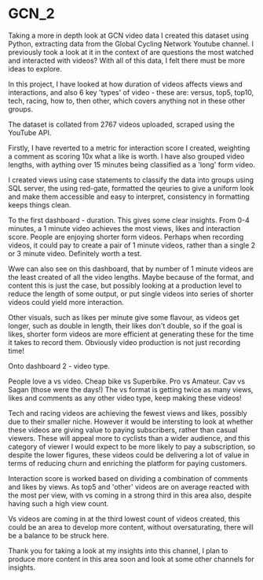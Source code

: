 # GCN_2
Taking a more in depth look at GCN video data
I created this dataset using Python, extracting data from the Global Cycling Network Youtube channel. I previously took a look at it
in the context of are questions the most watched and interacted with videos? With all of this data, I felt there must be more ideas to explore.

In this project, I have looked at how duration of videos affects views and interactions, and also 6 key 'types' of video - these are:
versus, top5, top10, tech, racing, how to, then other, which covers anything not in these other groups.

The dataset is collated from 2767 videos uploaded, scraped using the YouTube API.

Firstly, I have reverted to a metric for interaction score I created, weighting a comment as scoring 10x what a like is worth. I have also grouped video lengths, with aything over 15 minutes being classified as a 'long' form video.

I created views using case statements to classify the data into groups using SQL server, the using red-gate, formatted the qeuries to give a uniform look and make them accessible and easy to interpret, consistency in formatting keeps things clean.

To the first dashboard - duration. This gives some clear insights. From 0-4 minutes, a 1 minute video achieves the most views, likes and interaction score. People are enjoying shorter form videos. Perhaps when recording videos, it could pay to create a pair of 1 minute videos, rather than a single 2 or 3 minute video. Definitely worth a test.

Wwe can also see on this dashboard, that by number of 1 minute videos are  the least created of all the video lengths. Maybe because of the format, and content this is just the case, but possibly looking at a production level to reduce the length of some output, or put single videos into series of shorter videos could yield more interaction.

Other visuals, such as likes per minute give some flavour, as videos get longer, such as double in length, their likes don't double, so if the goal is likes, shorter form videos are more efficient at generating these for the time it takes to record them. Obviously video production is not just recording time!

Onto dashboard 2 - video type. 

People love a vs video. Cheap bike vs Superbike. Pro vs Amateur. Cav vs Sagan (those were the days!) The vs format is getting twice as many views, likes and comments as any other video type, keep making these videos! 

Tech and racing videos are achieving the fewest views and likes, possibly due to their smaller niche. However it would be intersting to look at whether these videos are giving value to paying subscribers, rather than casual viewers. These will appeal more to cyclists than a wider audience, and this category of viewer I would expect to be more likely to pay a  subscription, so despite the lower figures, these videos could be delivering a lot of value in terms of reducing churn and enriching the platform for paying customers.

Interaction score is worked based on dividing a combination of comments and likes by views. As top5 and 'other' videos are on average reacted with the most per view, with vs coming in a  strong third in this area also, despite having such a high view count. 

Vs videos are coming in at the third lowest count of videos created, this could be an area to develop more content, without oversaturating, there will be a balance to be struck here.

Thank you for taking a look at my insights into this channel, I plan to produce more content in this area soon and look at some other channels for insights.
